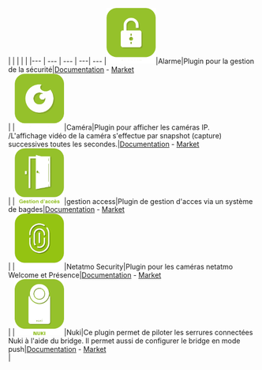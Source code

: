 | | | | |
|--- | --- | --- | ---| ---
|<img src="alarm/alarm_icon.png" width="100" />|Alarme|Plugin pour la gestion de la sécurité|[Documentation](alarm/index.md) - [Market](https://market.jeedom.com/index.php?v=d&p=market_display&id=26)<br/>|
|<img src="camera/camera_icon.png" width="100" />|Caméra|Plugin pour afficher les caméras IP.<br>/L'affichage vidéo de la caméra s'effectue par snapshot (capture) successives toutes les secondes.|[Documentation](camera/index.md) - [Market](https://market.jeedom.com/index.php?v=d&p=market_display&id=70)<br/>|
|<img src="gestAccess/gestAccess_icon.png" width="100" />|gestion access|Plugin de gestion d'acces via un système de bagdes|[Documentation](gestAccess/index.md) - [Market](https://market.jeedom.com/index.php?v=d&p=market_display&id=3686)<br/>|
|<img src="netatmoWelcome/netatmoWelcome_icon.png" width="100" />|Netatmo Security|Plugin pour les caméras netatmo Welcome et Présence|[Documentation](netatmoWelcome/index.md) - [Market](https://market.jeedom.com/index.php?v=d&p=market_display&id=1967)<br/>|
|<img src="nuki/nuki_icon.png" width="100" />|Nuki|Ce plugin permet de piloter les serrures connectées Nuki à l'aide du bridge. Il permet aussi de configurer le bridge en mode push|[Documentation](nuki/index.md) - [Market](https://market.jeedom.com/index.php?v=d&p=market_display&id=2819)<br/>|
